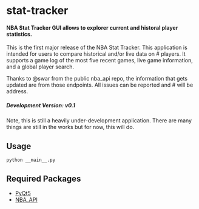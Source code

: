 # stat-tracker

#### NBA Stat Tracker GUI allows to explorer current and historal player statistics.

This is the first major release of the NBA Stat Tracker. This application is intended for users to compare historical and/or live data on # players. It supports a game log of the most five recent games, live game information, and a global player search.

Thanks to @swar from the public nba_api repo, the information that gets updated are from those endpoints. All issues can be reported and # will be address.

##### Development Version: v0.1

Note, this is still a heavily under-development application. There are many things are still in the works but for now, this will do.


## Usage
```commandline
python __main__.py
```

## Required Packages
- [PyQt5](https://pypi.org/project/PyQt5/)
- [NBA_API](https://github.com/swar/nba_api)
